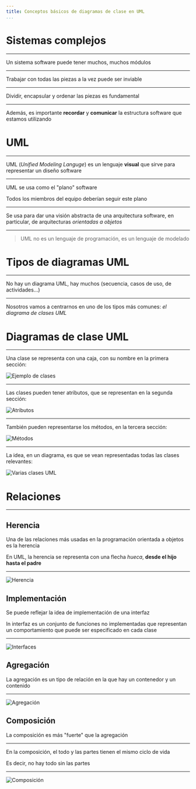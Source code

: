 ```yaml
---
title: Conceptos básicos de diagramas de clase en UML
...
```


# Sistemas complejos

---

Un sistema software puede tener muchos, muchos módulos

---

Trabajar con todas las piezas a la vez puede ser inviable

---

Dividir, encapsular y ordenar las piezas es fundamental

---

Además, es importante **recordar** y **comunicar** la estructura software que estamos utilizando

# UML

---

UML (*Unified Modeling Languge*) es un lenguaje **visual** que sirve para representar un diseño software

---

UML se usa como el "plano" software

Todos los miembros del equipo deberían seguir este plano

---

Se usa para dar una visión abstracta de una arquitectura software, en particular, de arquitecturas *orientadas a objetos*

---

> UML no es un lenguaje de programación, es un lenguaje de modelado


# Tipos de diagramas UML

---

No hay un diagrama UML, hay muchos (secuencia, casos de uso, de actividades...)

---

Nosotros vamos a centrarnos en uno de los tipos más comunes: *el diagrama de clases UML*


# Diagramas de clase UML

---

Una clase se representa con una caja, con su nombre en la primera sección:

![Ejemplo de clases](imgs/frutas.pu.svg)

---

Las clases pueden tener atributos, que se representan en la segunda sección:

![Atributos](imgs/atributos.pu.svg)

--- 

También pueden representarse los métodos, en la tercera sección:

![Métodos](imgs/metodos.pu.svg)

---

La idea, en un diagrama, es que se vean representadas todas las clases relevantes:


![Varias clases UML](imgs/muchos.pu.svg)



# Relaciones

---

## Herencia

Una de las relaciones más usadas en la programación orientada a objetos es la herencia

En UML, la herencia se representa con una flecha *hueca*, **desde el hijo hasta el padre**

---

![Herencia](imgs/herenciafrutas.pu.svg)


## Implementación


Se puede reflejar la idea de implementación de una interfaz 

In interfaz es un conjunto de funciones no implementadas que representan un comportamiento que puede ser especificado en cada clase

---

![Interfaces](imgs/interface.pu.svg)


## Agregación


La agregación es un tipo de relación en la que hay un contenedor y un contenido

---

![Agregación](imgs/agregacionuml.pu.svg)


## Composición


La composición es más "fuerte" que la agregación

---

En la composición, el todo y las partes tienen el mismo ciclo de vida

Es decir, no hay todo sin las partes

---

![Composición](imgs/composicionuml.pu.svg)
